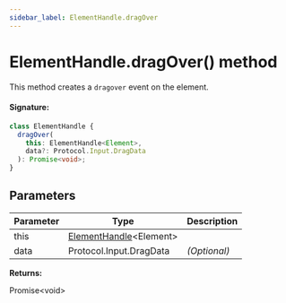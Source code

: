 ```yaml
---
sidebar_label: ElementHandle.dragOver
---
```


# ElementHandle.dragOver() method

This method creates a `dragover` event on the element.

#### Signature:

```typescript
class ElementHandle {
  dragOver(
    this: ElementHandle<Element>,
    data?: Protocol.Input.DragData
  ): Promise<void>;
}
```

## Parameters

| Parameter | Type                                                         | Description  |
| --------- | ------------------------------------------------------------ | ------------ |
| this      | [ElementHandle](./puppeteer.elementhandle.md)&lt;Element&gt; |              |
| data      | Protocol.Input.DragData                                      | _(Optional)_ |

**Returns:**

Promise&lt;void&gt;
